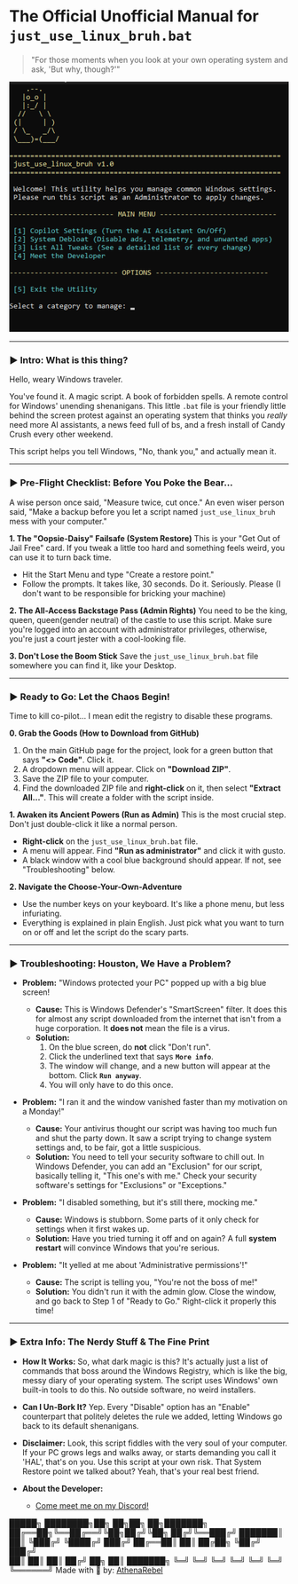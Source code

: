 # The Official Unofficial Manual for `just_use_linux_bruh.bat`

> "For those moments when you look at your own operating system and ask, 'But why, though?'"

![This is a photo of the terminal I promise](Terminal.png)

---

### **► Intro: What is this thing?**

Hello, weary Windows traveler.

You've found it. A magic script. A book of forbidden spells. A remote control for Windows' unending shenanigans. This little `.bat` file is your friendly little behind the screen protest against an operating system that thinks you *really* need more AI assistants, a news feed full of bs, and a fresh install of Candy Crush every other weekend.

This script helps you tell Windows, "No, thank you," and actually mean it.

---

### **► Pre-Flight Checklist: Before You Poke the Bear...**

A wise person once said, "Measure twice, cut once." An even wiser person said, "Make a backup before you let a script named `just_use_linux_bruh` mess with your computer."

**1. The "Oopsie-Daisy" Failsafe (System Restore)**
This is your "Get Out of Jail Free" card. If you tweak a little too hard and something feels weird, you can use it to turn back time.
* Hit the Start Menu and type "Create a restore point."
* Follow the prompts. It takes like, 30 seconds. Do it. Seriously. Please (I don't want to be responsible for bricking your machine)

**2. The All-Access Backstage Pass (Admin Rights)**
You need to be the king, queen, queen(gender neutral) of the castle to use this script. Make sure you're logged into an account with administrator privileges, otherwise, you're just a court jester with a cool-looking file.

**3. Don't Lose the Boom Stick**
Save the `just_use_linux_bruh.bat` file somewhere you can find it, like your Desktop. 

---

### **► Ready to Go: Let the Chaos Begin!**

Time to kill co-pilot... I mean edit the registry to disable these programs. 

**0. Grab the Goods (How to Download from GitHub)**

1.  On the main GitHub page for the project, look for a green button that says **"<> Code"**. Click it.
2.  A dropdown menu will appear. Click on **"Download ZIP"**.
3.  Save the ZIP file to your computer.
4.  Find the downloaded ZIP file and **right-click** on it, then select **"Extract All..."**. This will create a folder with the script inside.

**1. Awaken its Ancient Powers (Run as Admin)**
This is the most crucial step. Don't just double-click it like a normal person.
* **Right-click** on the `just_use_linux_bruh.bat` file.
* A menu will appear. Find **"Run as administrator"** and click it with gusto.
* A black window with a cool blue background should appear. If not, see "Troubleshooting" below.

**2. Navigate the Choose-Your-Own-Adventure**
* Use the number keys on your keyboard. It's like a phone menu, but less infuriating.
* Everything is explained in plain English. Just pick what you want to turn on or off and let the script do the scary parts.

---

### **► Troubleshooting: Houston, We Have a Problem?**

* **Problem:** "Windows protected your PC" popped up with a big blue screen!
    * **Cause:** This is Windows Defender's "SmartScreen" filter. It does this for almost any script downloaded from the internet that isn't from a huge corporation. It **does not** mean the file is a virus.
    * **Solution:**
        1.  On the blue screen, do **not** click "Don't run".
        2.  Click the underlined text that says **`More info`**.
        3.  The window will change, and a new button will appear at the bottom. Click **`Run anyway`**.
        4.  You will only have to do this once.

* **Problem:** "I ran it and the window vanished faster than my motivation on a Monday!"
    * **Cause:** Your antivirus thought our script was having too much fun and shut the party down. It saw a script trying to change system settings and, to be fair, got a little suspicious.
    * **Solution:** You need to tell your security software to chill out. In Windows Defender, you can add an "Exclusion" for our script, basically telling it, "This one's with me." Check your security software's settings for "Exclusions" or "Exceptions."

* **Problem:** "I disabled something, but it's still there, mocking me."
    * **Cause:** Windows is stubborn. Some parts of it only check for settings when it first wakes up.
    * **Solution:** Have you tried turning it off and on again? A full **system restart** will convince Windows that you're serious.

* **Problem:** "It yelled at me about 'Administrative permissions'!"
    * **Cause:** The script is telling you, "You're not the boss of me!"
    * **Solution:** You didn't run it with the admin glow. Close the window, and go back to Step 1 of "Ready to Go." Right-click it properly this time!

---

### **► Extra Info: The Nerdy Stuff & The Fine Print**

* **How It Works:** So, what dark magic is this? It's actually just a list of commands that boss around the Windows Registry, which is like the big, messy diary of your operating system. The script uses Windows' own built-in tools to do this. No outside software, no weird installers.

* **Can I Un-Bork It?** Yep. Every "Disable" option has an "Enable" counterpart that politely deletes the rule we added, letting Windows go back to its default shenanigans.

* **Disclaimer:** Look, this script fiddles with the very soul of your computer. If your PC grows legs and walks away, or starts demanding you call it 'HAL', that's on you. Use this script at your own risk. That System Restore point we talked about? Yeah, that's your real best friend.

* **About the Developer:**
    * [Come meet me on my Discord!](https://discord.gg/JtQ2QTfjXt)
  

 █████╗ ████████╗██╗  ██╗██╗   ██╗███████╗
██╔══██╗╚══██╔══╝╚██╗██╔╝╚██╗ ██╔╝╚══███╔╝
███████║   ██║    ╚███╔╝  ╚████╔╝   ███╔╝ 
██╔══██║   ██║    ██╔██╗   ╚██╔╝   ███╔╝  
██║  ██║   ██║   ██╔╝ ██╗   ██║   ███████╗
╚═╝  ╚═╝   ╚═╝   ╚═╝  ╚═╝   ╚═╝   ╚══════╝
Made with 💙 by: [AthenaRebel](https://atxyz.dev/)
